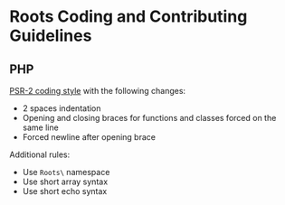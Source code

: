 # Roots Coding and Contributing Guidelines

## PHP

[PSR-2 coding style](https://github.com/php-fig/fig-standards/blob/master/accepted/PSR-2-coding-style-guide.md) with the following changes:

* 2 spaces indentation
* Opening and closing braces for functions and classes forced on the same line
* Forced newline after opening brace

Additional rules:

* Use `Roots\` namespace
* Use short array syntax
* Use short echo syntax
